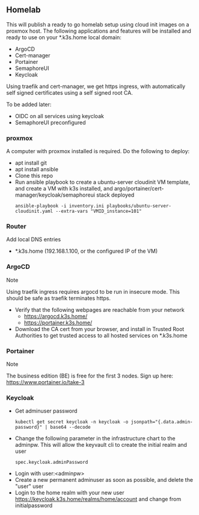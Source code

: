 ## Homelab
This will publish a ready to go homelab setup using cloud init images on a proxmox host. The following applications and features will be installed and ready to use on your *.k3s.home local domain:
* ArgoCD
* Cert-manager
* Portainer
* SemaphoreUI 
* Keycloak

Using traefik and cert-manager, we get https ingress, with automatically self signed certificates using a self signed root CA. 

To be added later:
* OIDC on all services using keycloak
* SemaphoreUI preconfigured

### proxmox
A computer with proxmox installed is required. Do the following to deploy:
* apt install git 
* apt install ansible
* Clone this repo
* Run ansible playbook to create a ubuntu-server cloudinit VM template, and create a VM with k3s installed, and argo/portainer/cert-manager/keycloak/semaphoreui stack deployed
  ```
  ansible-playbook -i inventory.ini playbooks/ubuntu-server-cloudinit.yaml --extra-vars "VMID_instance=101"
  ```

### Router
Add local DNS entries
* *.k3s.home (192.168.1.100, or the configured IP of the VM)

### ArgoCD

> [!NOTE]  
> Using traefik ingress requires argocd to be run in insecure mode. This should be safe as traefik terminates https.

* Verify that the following webpages are reachable from your network
  * https://argocd.k3s.home/
  * https://portainer.k3s.home/
* Download the CA cert from your browser, and install in Trusted Root Authorities to get trusted access to all hosted services on *.k3s.home

### Portainer
> [!NOTE]
> The business edition (BE) is free for the first 3 nodes. Sign up here: https://www.portainer.io/take-3

### Keycloak
* Get adminuser password
  ```
  kubectl get secret keycloak -n keycloak -o jsonpath="{.data.admin-password}" | base64 --decode
  ```
* Change the following parameter in the infrastructure chart to the adminpw. This will allow the keyvault cli to create the initial realm and user
  ```
  spec.keycloak.adminPassword
  ```
* Login with user:\<adminpw\>
* Create a new permanent adminuser as soon as possible, and delete the "user" user
* Login to the home realm with your new user https://keycloak.k3s.home/realms/home/account and change from initialpassword